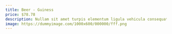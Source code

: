 ```yaml
---
title: Beer - Guiness
price: $78.78
description: Nullam sit amet turpis elementum ligula vehicula consequat. Morbi a ipsum. Integer a nibh.
image: https://dummyimage.com/1000x600/000000/fff.png
---
```

